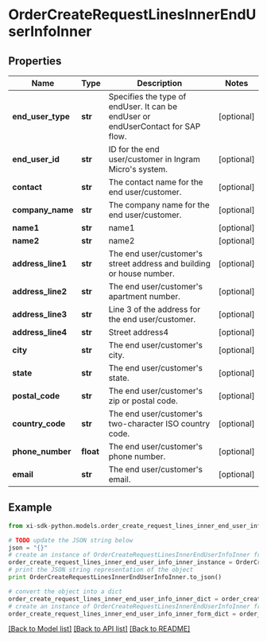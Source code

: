 # OrderCreateRequestLinesInnerEndUserInfoInner


## Properties

Name | Type | Description | Notes
------------ | ------------- | ------------- | -------------
**end_user_type** | **str** | Specifies the type of endUser. It can be endUser or endUserContact for SAP flow. | [optional] 
**end_user_id** | **str** | ID for the end user/customer in Ingram Micro&#39;s system. | [optional] 
**contact** | **str** | The contact name for the end user/customer. | [optional] 
**company_name** | **str** | The company name for the end user/customer. | [optional] 
**name1** | **str** | name1 | [optional] 
**name2** | **str** | name2 | [optional] 
**address_line1** | **str** | The end user/customer&#39;s street address and building or house number. | [optional] 
**address_line2** | **str** | The end user/customer&#39;s apartment number. | [optional] 
**address_line3** | **str** | Line 3 of the address for the end user/customer. | [optional] 
**address_line4** | **str** | Street address4 | [optional] 
**city** | **str** | The end user/customer&#39;s city. | [optional] 
**state** | **str** | The end user/customer&#39;s state. | [optional] 
**postal_code** | **str** | The end user/customer&#39;s zip or postal code. | [optional] 
**country_code** | **str** | The end user/customer&#39;s two-character ISO country code. | [optional] 
**phone_number** | **float** | The end user/customer&#39;s phone number. | [optional] 
**email** | **str** | The end user/customer&#39;s email. | [optional] 

## Example

```python
from xi-sdk-python.models.order_create_request_lines_inner_end_user_info_inner import OrderCreateRequestLinesInnerEndUserInfoInner

# TODO update the JSON string below
json = "{}"
# create an instance of OrderCreateRequestLinesInnerEndUserInfoInner from a JSON string
order_create_request_lines_inner_end_user_info_inner_instance = OrderCreateRequestLinesInnerEndUserInfoInner.from_json(json)
# print the JSON string representation of the object
print OrderCreateRequestLinesInnerEndUserInfoInner.to_json()

# convert the object into a dict
order_create_request_lines_inner_end_user_info_inner_dict = order_create_request_lines_inner_end_user_info_inner_instance.to_dict()
# create an instance of OrderCreateRequestLinesInnerEndUserInfoInner from a dict
order_create_request_lines_inner_end_user_info_inner_form_dict = order_create_request_lines_inner_end_user_info_inner.from_dict(order_create_request_lines_inner_end_user_info_inner_dict)
```
[[Back to Model list]](../README.md#documentation-for-models) [[Back to API list]](../README.md#documentation-for-api-endpoints) [[Back to README]](../README.md)


